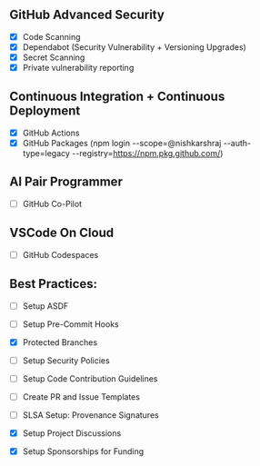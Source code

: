 ## GitHub Advanced Security

- [x] Code Scanning
- [x] Dependabot (Security Vulnerability + Versioning Upgrades)
- [x] Secret Scanning
- [x] Private vulnerability reporting

## Continuous Integration + Continuous Deployment

- [x] GitHub Actions
- [x] GitHub Packages (npm login --scope=@nishkarshraj --auth-type=legacy --registry=https://npm.pkg.github.com/)

## AI Pair Programmer

- [ ] GitHub Co-Pilot

## VSCode On Cloud

- [ ] GitHub Codespaces

##  Best Practices:

- [ ] Setup ASDF

- [ ] Setup Pre-Commit Hooks

- [x] Protected Branches

- [ ] Setup Security Policies

- [ ] Setup Code Contribution Guidelines

- [ ] Create PR and Issue Templates

- [ ] SLSA Setup: Provenance Signatures

- [x] Setup Project Discussions

- [x] Setup Sponsorships for Funding
